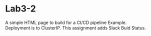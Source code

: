 # Lab3-2
A simple HTML page to build for a CI/CD pipeline Example.  
Deployment is to ClusterIP.  This assignment adds Slack Buid Status.
